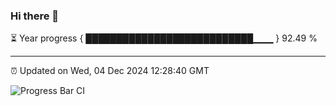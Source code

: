 ### Hi there 👋

⏳ Year progress { ███████████████████████████▁▁▁ } 92.49 %

---

⏰ Updated on Wed, 04 Dec 2024 12:28:40 GMT

![Progress Bar CI](https://github.com/liununu/liununu/workflows/Progress%20Bar%20CI/badge.svg)
